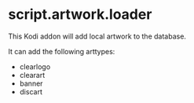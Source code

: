 # script.artwork.loader

This Kodi addon will add local artwork to the database.

It can add the following arttypes:
- clearlogo
- clearart
- banner
- discart
